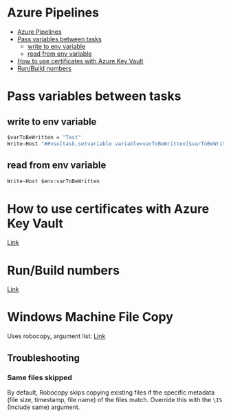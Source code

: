 # Azure Pipelines
<!--ts-->
   * [Azure Pipelines](azure-pipelines.md#azure-pipelines)
   * [Pass variables between tasks](azure-pipelines.md#pass-variables-between-tasks)
      * [write to env variable](azure-pipelines.md#write-to-env-variable)
      * [read from env variable](azure-pipelines.md#read-from-env-variable)
   * [How to use certificates with Azure Key Vault](azure-pipelines.md#how-to-use-certificates-with-azure-key-vault)
   * [Run/Build numbers](azure-pipelines.md#runbuild-numbers)

<!-- Added by: runner, at: Tue Apr  6 06:23:58 UTC 2021 -->

<!--te-->

# Pass variables between tasks
## write to env variable
```bat
$varToBeWritten = "Test"
Write-Host "##vso[task.setvariable variable=varToBeWritten]$varToBeWritten"
```

## read from env variable
```bat
Write-Host $env:varToBeWritten
```

# How to use certificates with Azure Key Vault
[Link](https://www.dotnetcurry.com/devops/1507/azure-key-vault-secrets-pipelines)

# Run/Build numbers
[Link](https://docs.microsoft.com/en-us/azure/devops/pipelines/process/run-number?view=azure-devops&tabs=yaml)

# Windows Machine File Copy
Uses robocopy, argument list: [Link](https://docs.microsoft.com/en-us/windows-server/administration/windows-commands/robocopy)
## Troubleshooting
### Same files skipped
By default, Robocopy skips copying existing files if the specific metadata (file size, timestamp, file name) of the files match.
Override this with the `\IS` (Include same) argument.

